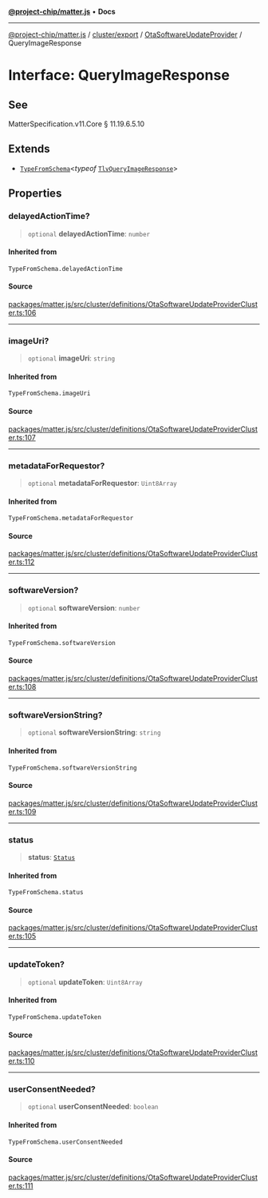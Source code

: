 [**@project-chip/matter.js**](../../../../../README.md) • **Docs**

***

[@project-chip/matter.js](../../../../../modules.md) / [cluster/export](../../../README.md) / [OtaSoftwareUpdateProvider](../README.md) / QueryImageResponse

# Interface: QueryImageResponse

## See

MatterSpecification.v11.Core § 11.19.6.5.10

## Extends

- [`TypeFromSchema`](../../../../../tlv/export/README.md#typefromschemas)\<*typeof* [`TlvQueryImageResponse`](../README.md#tlvqueryimageresponse)\>

## Properties

### delayedActionTime?

> `optional` **delayedActionTime**: `number`

#### Inherited from

`TypeFromSchema.delayedActionTime`

#### Source

[packages/matter.js/src/cluster/definitions/OtaSoftwareUpdateProviderCluster.ts:106](https://github.com/project-chip/matter.js/blob/7a8cbb56b87d4ccf34bec5a9a95ab40a1711324f/packages/matter.js/src/cluster/definitions/OtaSoftwareUpdateProviderCluster.ts#L106)

***

### imageUri?

> `optional` **imageUri**: `string`

#### Inherited from

`TypeFromSchema.imageUri`

#### Source

[packages/matter.js/src/cluster/definitions/OtaSoftwareUpdateProviderCluster.ts:107](https://github.com/project-chip/matter.js/blob/7a8cbb56b87d4ccf34bec5a9a95ab40a1711324f/packages/matter.js/src/cluster/definitions/OtaSoftwareUpdateProviderCluster.ts#L107)

***

### metadataForRequestor?

> `optional` **metadataForRequestor**: `Uint8Array`

#### Inherited from

`TypeFromSchema.metadataForRequestor`

#### Source

[packages/matter.js/src/cluster/definitions/OtaSoftwareUpdateProviderCluster.ts:112](https://github.com/project-chip/matter.js/blob/7a8cbb56b87d4ccf34bec5a9a95ab40a1711324f/packages/matter.js/src/cluster/definitions/OtaSoftwareUpdateProviderCluster.ts#L112)

***

### softwareVersion?

> `optional` **softwareVersion**: `number`

#### Inherited from

`TypeFromSchema.softwareVersion`

#### Source

[packages/matter.js/src/cluster/definitions/OtaSoftwareUpdateProviderCluster.ts:108](https://github.com/project-chip/matter.js/blob/7a8cbb56b87d4ccf34bec5a9a95ab40a1711324f/packages/matter.js/src/cluster/definitions/OtaSoftwareUpdateProviderCluster.ts#L108)

***

### softwareVersionString?

> `optional` **softwareVersionString**: `string`

#### Inherited from

`TypeFromSchema.softwareVersionString`

#### Source

[packages/matter.js/src/cluster/definitions/OtaSoftwareUpdateProviderCluster.ts:109](https://github.com/project-chip/matter.js/blob/7a8cbb56b87d4ccf34bec5a9a95ab40a1711324f/packages/matter.js/src/cluster/definitions/OtaSoftwareUpdateProviderCluster.ts#L109)

***

### status

> **status**: [`Status`](../enumerations/Status.md)

#### Inherited from

`TypeFromSchema.status`

#### Source

[packages/matter.js/src/cluster/definitions/OtaSoftwareUpdateProviderCluster.ts:105](https://github.com/project-chip/matter.js/blob/7a8cbb56b87d4ccf34bec5a9a95ab40a1711324f/packages/matter.js/src/cluster/definitions/OtaSoftwareUpdateProviderCluster.ts#L105)

***

### updateToken?

> `optional` **updateToken**: `Uint8Array`

#### Inherited from

`TypeFromSchema.updateToken`

#### Source

[packages/matter.js/src/cluster/definitions/OtaSoftwareUpdateProviderCluster.ts:110](https://github.com/project-chip/matter.js/blob/7a8cbb56b87d4ccf34bec5a9a95ab40a1711324f/packages/matter.js/src/cluster/definitions/OtaSoftwareUpdateProviderCluster.ts#L110)

***

### userConsentNeeded?

> `optional` **userConsentNeeded**: `boolean`

#### Inherited from

`TypeFromSchema.userConsentNeeded`

#### Source

[packages/matter.js/src/cluster/definitions/OtaSoftwareUpdateProviderCluster.ts:111](https://github.com/project-chip/matter.js/blob/7a8cbb56b87d4ccf34bec5a9a95ab40a1711324f/packages/matter.js/src/cluster/definitions/OtaSoftwareUpdateProviderCluster.ts#L111)
